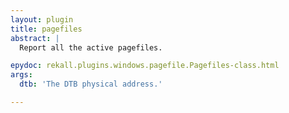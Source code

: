 ```yaml
---
layout: plugin
title: pagefiles
abstract: |
  Report all the active pagefiles.

epydoc: rekall.plugins.windows.pagefile.Pagefiles-class.html
args:
  dtb: 'The DTB physical address.'

---
```


